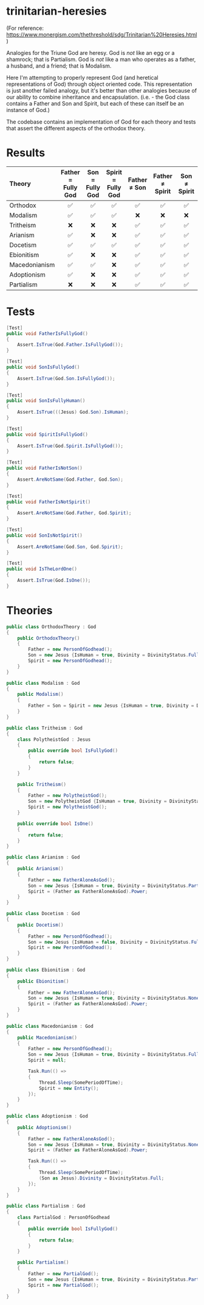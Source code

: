 # trinitarian-heresies

(For reference: https://www.monergism.com/thethreshold/sdg/Trinitarian%20Heresies.html)

Analogies for the Triune God are heresy. God is *not* like an egg or a shamrock; that is Partialism. God is *not* like a man who operates as a father, a husband, and a friend; that is Modalism.

Here I'm attempting to properly represent God (and heretical representations of God) through object oriented code. This representation is just another failed analogy, but it's better than other analogies because of our ability to combine inheritance and encapsulation. (i.e. - the God class contains a Father and Son and Spirit, but each of these can itself be an instance of God.)

The codebase contains an implementation of God for each theory and tests that assert the different aspects of the orthodox theory.

# Results

| Theory        | Father = Fully God | Son = Fully God    | Spirit = Fully God | Father ≠ Son       | Father ≠ Spirit    | Son ≠ Spirit       | Son is Human       | One God            | 
|:--------------|:------------------:|:------------------:|:------------------:|:------------------:|:------------------:|:------------------:|:------------------:|:------------------:| 
| Orthodox      | :white_check_mark: | :white_check_mark: | :white_check_mark: | :white_check_mark: | :white_check_mark: | :white_check_mark: | :white_check_mark: | :white_check_mark: | 
| Modalism      | :white_check_mark: | :white_check_mark: | :white_check_mark: | :x:                | :x:                | :x:                | :white_check_mark: | :white_check_mark: | 
| Tritheism     | :x:                | :x:                | :x:                | :white_check_mark: | :white_check_mark: | :white_check_mark: | :white_check_mark: | :x:                | 
| Arianism      | :white_check_mark: | :x:                | :x:                | :white_check_mark: | :white_check_mark: | :white_check_mark: | :white_check_mark: | :white_check_mark: | 
| Docetism      | :white_check_mark: | :white_check_mark: | :white_check_mark: | :white_check_mark: | :white_check_mark: | :white_check_mark: | :x:                | :white_check_mark: | 
| Ebionitism    | :white_check_mark: | :x:                | :x:                | :white_check_mark: | :white_check_mark: | :white_check_mark: | :white_check_mark: | :white_check_mark: | 
| Macedonianism | :white_check_mark: | :white_check_mark: | :x:                | :white_check_mark: | :white_check_mark: | :white_check_mark: | :white_check_mark: | :white_check_mark: | 
| Adoptionism   | :white_check_mark: | :x:                | :x:                | :white_check_mark: | :white_check_mark: | :white_check_mark: | :white_check_mark: | :white_check_mark: | 
| Partialism    | :x:                | :x:                | :x:                | :white_check_mark: | :white_check_mark: | :white_check_mark: | :white_check_mark: | :white_check_mark: | 


# Tests

```C#
[Test]
public void FatherIsFullyGod()
{
    Assert.IsTrue(God.Father.IsFullyGod());
}

[Test]
public void SonIsFullyGod()
{
    Assert.IsTrue(God.Son.IsFullyGod());
}

[Test]
public void SonIsFullyHuman()
{
    Assert.IsTrue(((Jesus) God.Son).IsHuman);
}

[Test]
public void SpiritIsFullyGod()
{
    Assert.IsTrue(God.Spirit.IsFullyGod());
}

[Test]
public void FatherIsNotSon()
{
    Assert.AreNotSame(God.Father, God.Son);
}

[Test]
public void FatherIsNotSpirit()
{
    Assert.AreNotSame(God.Father, God.Spirit);
}

[Test]
public void SonIsNotSpirit()
{
    Assert.AreNotSame(God.Son, God.Spirit);
}

[Test]
public void IsTheLordOne()
{
    Assert.IsTrue(God.IsOne());
}
```

# Theories

```C#
public class OrthodoxTheory : God
{
    public OrthodoxTheory()
    {
        Father = new PersonOfGodhead();
        Son = new Jesus {IsHuman = true, Divinity = DivinityStatus.Full};
        Spirit = new PersonOfGodhead();
    }
}
```

```C#
public class Modalism : God
{
    public Modalism()
    {
        Father = Son = Spirit = new Jesus {IsHuman = true, Divinity = DivinityStatus.Full};
    }
}
```

```C#
public class Tritheism : God
{
    class PolytheistGod : Jesus
    {
        public override bool IsFullyGod()
        {
            return false;
        }
    }

    public Tritheism()
    {
        Father = new PolytheistGod();
        Son = new PolytheistGod {IsHuman = true, Divinity = DivinityStatus.Full};
        Spirit = new PolytheistGod();
    }

    public override bool IsOne()
    {
        return false;
    }
}
```

```C#
public class Arianism : God
{
    public Arianism()
    {
        Father = new FatherAloneAsGod();
        Son = new Jesus {IsHuman = true, Divinity = DivinityStatus.Partial};
        Spirit = (Father as FatherAloneAsGod).Power;
    }
}
```

```C#
public class Docetism : God
{
    public Docetism()
    {
        Father = new PersonOfGodhead();
        Son = new Jesus {IsHuman = false, Divinity = DivinityStatus.Full};
        Spirit = new PersonOfGodhead();
    }
}
```

```C#
public class Ebionitism : God
{
    public Ebionitism()
    {
        Father = new FatherAloneAsGod();
        Son = new Jesus {IsHuman = true, Divinity = DivinityStatus.None};
        Spirit = (Father as FatherAloneAsGod).Power;
    }
}
```

```C#
public class Macedonianism : God
{
    public Macedonianism()
    {
        Father = new PersonOfGodhead();
        Son = new Jesus {IsHuman = true, Divinity = DivinityStatus.Full};
        Spirit = null;

        Task.Run(() =>
        {
            Thread.Sleep(SomePeriodOfTime);
            Spirit = new Entity();
        });
    }
}
```

```C#
public class Adoptionism : God
{
    public Adoptionism()
    {
        Father = new FatherAloneAsGod();
        Son = new Jesus {IsHuman = true, Divinity = DivinityStatus.None};
        Spirit = (Father as FatherAloneAsGod).Power;

        Task.Run(() =>
        {
            Thread.Sleep(SomePeriodOfTime);
            (Son as Jesus).Divinity = DivinityStatus.Full;
        });
    }
}
```

```C#
public class Partialism : God
{
    class PartialGod : PersonOfGodhead
    {
        public override bool IsFullyGod()
        {
            return false;
        }
    }

    public Partialism()
    {
        Father = new PartialGod();
        Son = new Jesus {IsHuman = true, Divinity = DivinityStatus.Partial};
        Spirit = new PartialGod();
    }
}
```
